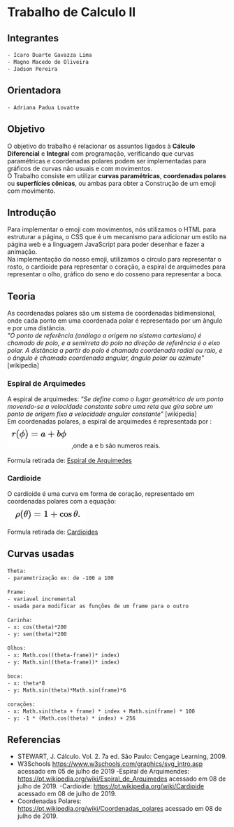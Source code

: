 # Trabalho de Calculo II

## Integrantes

    - Icaro Duarte Gavazza Lima
    - Magno Macedo de Oliveira
    - Jadson Pereira

## Orientadora

    - Adriana Padua Lovatte

## Objetivo

O objetivo do trabalho é relacionar os assuntos ligados à <b>Cálculo Diferencial</b> e <b>Integral</b> com programação, 
verificando que curvas paramétricas e coordenadas polares podem ser implementadas para gráficos de curvas não usuais e com movimentos.
<br>
O Trabalho consiste em utilizar <b>curvas paramétricas</b>, <b>coordenadas polares</b> ou <b>superfícies cônicas</b>, ou ambas para obter a Construção de um emoji com movimento.

## Introdução
Para implementar o emoji com movimentos, nós utilizamos o HTML para estruturar a página, o CSS que é um mecanismo para adicionar um estilo na 
página web e a linguagem JavaScript para poder desenhar e fazer a animação. <br>
Na implementação do nosso emoji, utilizamos o circulo para representar o rosto, o cardioide para representar o coração, 
a espiral de arquimedes para representar o olho, gráfico do seno e do cosseno para representar a boca.  

## Teoria
As coordenadas polares são um sistema de coordenadas bidimensional, onde cada ponto em uma coordenada polar é representado por um ângulo e 
por uma distância. <br> *"O ponto de referência (análogo a origem no sistema cartesiano) é chamado de polo, e a semirreta do polo na direção
 de referência é o eixo polar. A distância a partir do polo é chamada coordenada radial ou raio, e o ângulo é chamado coordenada angular, ângulo polar ou azimute"*[wikipedia]
### Espiral de Arquimedes
A espiral de arquimedes: *"Se define como o lugar geométrico de um ponto movendo-se a velocidade constante sobre uma reta que gira 
sobre um ponto de origem fixo a velocidade angular constante"* [wikipedia] <br>
Em coordenadas polares, a espiral de arquimedes é representada por : <br>
![formulaEspiral](/imagens/formula_espiral.PNG),onde a e b são numeros reais.    
<br>
Formula retirada de: [Espiral de Arquimedes](https://pt.wikipedia.org/wiki/Espiral_de_Arquimedes)


### Cardioide
O cardioide é uma curva em forma de coração, representado em coordenadas polares com a equação:<br>
![formulaCardioide](/imagens/formula_cordioide.PNG)<br>
Formula retirada de: [Cardioides](https://pt.wikipedia.org/wiki/Cardioide)

 
  
## Curvas usadas

    Theta:
    - parametrização ex: de -100 a 100

    Frame:
    - variavel incremental
    - usada para modificar as funções de um frame para o outro

    Carinha:
    - x: cos(theta)*200
    - y: sen(theta)*200

    Olhos:
    - x: Math.cos((theta-frame))* index)
    - y: Math.sin((theta-frame))* index)

    boca:
    - x: theta*8
    - y: Math.sin(theta)*Math.sin(frame)*6

    corações:
    - x: Math.sin(theta + frame) * index + Math.sin(frame) * 100
    - y: -1 * (Math.cos(theta) * index) + 256

## Referencias

- STEWART, J. Cálculo. Vol. 2. 7a ed. São Paulo: Cengage Learning, 2009.
- W3Schools https://www.w3schools.com/graphics/svg_intro.asp acessado em 05 de julho de 2019
-Espiral de Arquimendes: https://pt.wikipedia.org/wiki/Espiral_de_Arquimedes acessado em 08 de julho de 2019.
-Cardioide: https://pt.wikipedia.org/wiki/Cardioide acessado em 08 de julho de 2019.
- Coordenadas Polares: https://pt.wikipedia.org/wiki/Coordenadas_polares acessado em 08 de julho de 2019.
